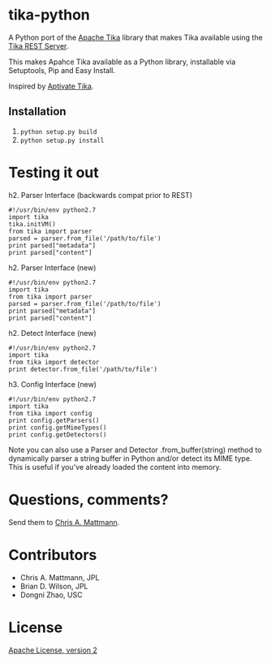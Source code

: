 tika-python
===========
A Python port of the [Apache Tika](http://tika.apache.org/)
library that makes Tika available using the 
[Tika REST Server](http://wiki.apache.org/tika/TikaJAXRS).

This makes Apahce Tika available as a Python 
library, installable via Setuptools, Pip and Easy Install.

Inspired by [Aptivate Tika](https://github.com/aptivate/python-tika).

Installation
----------------
1. `python setup.py build`  
2. `python setup.py install`  

Testing it out
==============

h2. Parser Interface (backwards compat prior to REST)
```
#!/usr/bin/env python2.7
import tika
tika.initVM()
from tika import parser
parsed = parser.from_file('/path/to/file')
print parsed["metadata"]
print parsed["content"]
```

h2. Parser Interface (new)
```
#!/usr/bin/env python2.7
import tika
from tika import parser
parsed = parser.from_file('/path/to/file')
print parsed["metadata"]
print parsed["content"]
```

h2. Detect Interface (new)
```
#!/usr/bin/env python2.7
import tika
from tika import detector
print detector.from_file('/path/to/file')
```

h3. Config Interface (new)
```
#!/usr/bin/env python2.7
import tika
from tika import config
print config.getParsers()
print config.getMimeTypes()
print config.getDetectors()
```

Note you can also use a Parser and Detector
.from_buffer(string) method to dynamically parser
a string buffer in Python and/or detect its MIME
type. This is useful if you've already loaded 
the content into memory.

Questions, comments?
===================
Send them to [Chris A. Mattmann](mailto:chris.a.mattmann@jpl.nasa.gov).

Contributors
============
* Chris A. Mattmann, JPL
* Brian D. Wilson, JPL
* Dongni Zhao, USC

License
=======
[Apache License, version 2](http://www.apache.org/licenses/LICENSE-2.0)
